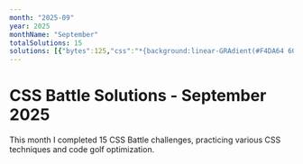 ```yaml
---
month: "2025-09"
year: 2025
monthName: "September"
totalSolutions: 15
solutions: [{"bytes":125,"css":"*{background:linear-GRAdient(#F4DA64 60%,#E25C57 0)0/1%50px;box-SHadow:inSet 50vw 0#E25C57;*{scale:-1;margin:150 0 0\n\u0026lt;/style\u0026gt;","date":"2025-09-01","difficulty":"medium","has_image":true,"screenshot":"target-1-comparison.png","target":244},{"bytes":215,"css":"\u0026amp;{background:radial-gradient(1q at 5pc,#0000 50vh,#FFFFCD 0 50vw,#0000),radial-gradient(1q at 50vw,#0000 50vh,#FFFFCD 0 50vw,#0000),linear-gradient(90deg,#5DBCF9 41%,#FFFFCD 0 59%,#5DBCF9 0);border:15vw solid#5DBCF9","date":"2025-09-02","difficulty":"easy","has_image":true,"screenshot":"target-1-comparison.png","target":245},{"bytes":522,"css":"*{margin:30 80;background:linear-gradient(#0000 41%,#243d83 0 60%,#0000 0),radial-gradient(1q,#fff 7.5ch,#243d83 0 25vw,#fff 0 15ch,#243d83)fixed;*{margin:0 96 0 98;font:0\u0026#39;\n\u0026lt;/style\u0026gt;\n\n\n\u0026lt;stYle\u0026gt;*{margin:30 80;background:radial-gradient(1q,#fff 7.5ch,#243d83 0 25vw,#fff 0 15ch,#243d83)fixed;*{p{rotate:90deg;width:278}margin:98-9;height:46;font:0\u0026#39;\n\u0026lt;/style\u0026gt;\n\n\n\u0026lt;stYle\u0026gt;*{margin:30;background:radial-gradient(1q,#fff 7.5ch,#243d83 0 25vw,#fff 0 15ch,#243d83)fixed;*{p{rotate:90deg;width:378}margin:98-9;height:46;font:0\u0026#39;\n\u0026lt;/style\u0026gt;","date":"2025-09-03","difficulty":"easy","has_image":true,"screenshot":"target-1-comparison.png","target":246},{"bytes":166,"css":"*{background:#51A495;p{height:100;background:#fff;rotate:45deg;margin:60 252 0 32;--t:60q;box-shadow:var(--t)var(--t)#fff;+p{rotate:-45deg;translate:130%-120%;--t:67q","date":"2025-09-04","difficulty":"medium","has_image":true,"screenshot":"target-1-comparison.png","target":247},{"bytes":184,"css":"\u0026amp;{color:FEFF58;margin:30%40%;rotate:15deg;box-shadow:0 0 0 74q,0 0 0 2in#CA8E75}p{rotate:-30deg;scale:1.849 1;box-shadow:-6px 19px 0 60px#414B81}dt{box-shadow:0-22px 0 32q;scale:.645-1","date":"2025-09-05","difficulty":"medium","has_image":true,"screenshot":"target-1-comparison.png","target":248},{"bytes":205,"css":"*{background:#142932;border:4ch solid#00D47E;border-radius:4em;margin:35 45;height:56;+*{p{+p{width:30}position:fixed;margin:60 80;border-width:0 31 30 29;height:110}margin:-2-1;width:250;height:60;font:0\u0026#39;","date":"2025-09-06","difficulty":"easy","has_image":true,"screenshot":"target-1-comparison.png","target":249},{"bytes":156,"css":"*{background:#2D3464;border-inline:5pc solid#D95362;height:5pc;*{zoom:.999.99;margin:80-40}p{zoom:.5;translate:0 10pc;+p{zoom:.25;margin:80;border-width:240","date":"2025-09-07","difficulty":"medium","has_image":true,"screenshot":"target-1-comparison.png","target":250},{"bytes":139,"css":"\u0026amp;{zoom:10;background:#FAE29E}p{+p{margin:-29 1;+p{margin:16 4}}background:#4A9A86;width:3;height:10;margin:16-2;box-shadow:19px -2vh#4A9A86","date":"2025-09-08","difficulty":"medium","has_image":true,"screenshot":"target-1-comparison.png","target":251},{"bytes":163,"css":"*{background:#142032;color:0B1D4;*{margin:10%90;border:32q solid}img{zoom:10;outline:5px solid#142032;border:1vh double;margin:-3;+*{margin:-3 13;+*{margin:13-3-10","date":"2025-09-09","difficulty":"medium","has_image":true,"screenshot":"target-1-comparison.png","target":252},{"bytes":247,"css":"*{background:#B0C1F0;*{margin:var(--t,100);color:#3E5AA9}dl{+dl{+dl{transform:skew(0);box-shadow:0 9ch;height:20;--t:-132 0}--t:-100 32}--t:0-187}p{--t:0 80;width:42;height:50;transform:skew(45deg);box-shadow:35vh 0,3em 0}[b]{scale:1}[a]{scale:1-1","date":"2025-09-10","difficulty":"easy","has_image":true,"screenshot":"target-1-comparison.png","target":253},{"bytes":235,"css":"*{background:#23384B}p{margin:80 222-270  82;height:120;border:solid#F0CD48;border-width:var(--t,20 20) 0 20;border-radius:1in 1in 0 0}[a]{margin:-80 142;scale:-1;height:0;--t:50 50;box-shadow:0-5ch 0 5ch#23384B}[b]{margin:130 82 0 222","date":"2025-09-11","difficulty":"easy","has_image":true,"screenshot":"target-1-comparison.png","target":254},{"bytes":267,"css":"[b]{--t:135deg}[c]{--t:45deg}[d]{--t:90deg}[e]{width:60;height:60;margin:45 105;border-width:0 0 5vw 5vw}body{border-radius:50%}\u0026amp;{margin:7 57;background:#D24444;*{color:F3DA7A;border:5vw solid;p{width:20;height:190;margin:0 105-230;border-width:5vw 0;rotate:var(--t,0","date":"2025-09-12","difficulty":"easy","has_image":true,"screenshot":"target-1-comparison.png","target":255},{"bytes":209,"css":"\u0026amp;{background:linear-gradient(90deg,#240D29 35vh,#0000 0 312q,#240D29 0)0 35vw/80%5vw repeat-x#F1E1BE}p{margin:25 177 140;height:50;color:240D29;box-shadow:74q 10vh,-74q 10vh,inset 1in 0;+p{height:20vh;scale:-1","date":"2025-09-13","difficulty":"easy","has_image":true,"screenshot":"target-1-comparison.png","target":256},{"bytes":221,"css":"*{background:var(--t,#FFD)}dl,dt{--t:#D96C7B;border-radius:1in}dl{+dl{--r:-80;--t:#30383F;color:D96C7B;+dl{--r:-260}}color:30383F;padding:10;margin:var(--r,120)12}dt{margin:0 150;border:5vw solid;box-shadow:-50vh 0,50vh 0","date":"2025-09-14","difficulty":"easy","has_image":true,"screenshot":"target-1-comparison.png","target":257},{"bytes":149,"css":"\u0026amp;{background:#FFF1F1;border-inline:53q solid#F2A3AB;margin: 60;*{margin:0 45 0 35;background:radial-gradient(1q at 25vw,#0000 5ch,#84B9C7 0 5lh,#0000","date":"2025-09-15","difficulty":"medium","has_image":true,"screenshot":"target-1-comparison.png","target":258}]
---
```


# CSS Battle Solutions - September 2025

This month I completed 15 CSS Battle challenges, practicing various CSS techniques and code golf optimization.

